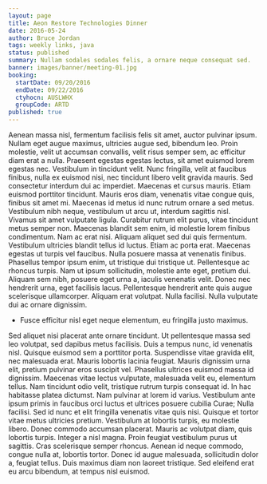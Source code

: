 ```yaml
---
layout: page
title: Aeon Restore Technologies Dinner
date: 2016-05-24
author: Bruce Jordan
tags: weekly links, java
status: published
summary: Nullam sodales sodales felis, a ornare neque consequat sed.
banner: images/banner/meeting-01.jpg
booking:
  startDate: 09/20/2016
  endDate: 09/22/2016
  ctyhocn: AUSLWHX
  groupCode: ARTD
published: true
---
```

Aenean massa nisl, fermentum facilisis felis sit amet, auctor pulvinar ipsum. Nullam eget augue maximus, ultricies augue sed, bibendum leo. Proin molestie, velit ut accumsan convallis, velit risus semper sem, ac efficitur diam erat a nulla. Praesent egestas egestas lectus, sit amet euismod lorem egestas nec. Vestibulum in tincidunt velit. Nunc fringilla, velit at faucibus finibus, nulla ex euismod nisi, nec tincidunt libero velit gravida mauris. Sed consectetur interdum dui ac imperdiet. Maecenas et cursus mauris. Etiam euismod porttitor tincidunt. Mauris eros diam, venenatis vitae congue quis, finibus sit amet mi. Maecenas id metus id nunc rutrum ornare a sed metus. Vestibulum nibh neque, vestibulum ut arcu ut, interdum sagittis nisl. Vivamus sit amet vulputate ligula. Curabitur rutrum elit purus, vitae tincidunt metus semper non. Maecenas blandit sem enim, id molestie lorem finibus condimentum. Nam ac erat nisi.
Aliquam aliquet sed dui quis fermentum. Vestibulum ultricies blandit tellus id luctus. Etiam ac porta erat. Maecenas egestas ut turpis vel faucibus. Nulla posuere massa at venenatis finibus. Phasellus tempor ipsum enim, ut tristique dui tristique ut. Pellentesque ac rhoncus turpis. Nam ut ipsum sollicitudin, molestie ante eget, pretium dui. Aliquam sem nibh, posuere eget urna a, iaculis venenatis velit. Donec nec hendrerit urna, eget facilisis lacus. Pellentesque hendrerit ante quis augue scelerisque ullamcorper. Aliquam erat volutpat. Nulla facilisi. Nulla vulputate dui ac ornare dignissim.

* Fusce efficitur nisl eget neque elementum, eu fringilla justo maximus.

Sed aliquet nisi placerat ante ornare tincidunt. Ut pellentesque massa sed leo volutpat, sed dapibus metus facilisis. Duis a tempus nunc, id venenatis nisl. Quisque euismod sem a porttitor porta. Suspendisse vitae gravida elit, nec malesuada erat. Mauris lobortis lacinia feugiat. Mauris dignissim urna elit, pretium pulvinar eros suscipit vel. Phasellus ultrices euismod massa id dignissim. Maecenas vitae lectus vulputate, malesuada velit eu, elementum tellus. Nam tincidunt odio velit, tristique rutrum turpis consequat id. In hac habitasse platea dictumst. Nam pulvinar at lorem id varius. Vestibulum ante ipsum primis in faucibus orci luctus et ultrices posuere cubilia Curae; Nulla facilisi. Sed id nunc et elit fringilla venenatis vitae quis nisi. Quisque et tortor vitae metus ultricies pretium.
Vestibulum at lobortis turpis, eu molestie libero. Donec commodo accumsan placerat. Mauris ac volutpat diam, quis lobortis turpis. Integer a nisl magna. Proin feugiat vestibulum purus ut sagittis. Cras scelerisque semper rhoncus. Aenean id neque commodo, congue nulla at, lobortis tortor. Donec id augue malesuada, sollicitudin dolor a, feugiat tellus. Duis maximus diam non laoreet tristique. Sed eleifend erat eu arcu bibendum, at tempus nisl euismod.
